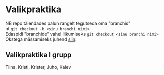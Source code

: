 # Valikpraktika

NB repo täiendades palun rangelt tegutseda oma "branchis"  
nt `git checkout -b <sinu branchi nimi>`  
Edaspidi "branchide" vahel liikumiseks `git checkout <sinu branchi nimi>`  
Okstega mässamiseks juhend [siin](https://www.varonis.com/blog/git-branching):

## Valikpraktika I grupp

Tiina, Kristi, Krister, Juho, Kalev
